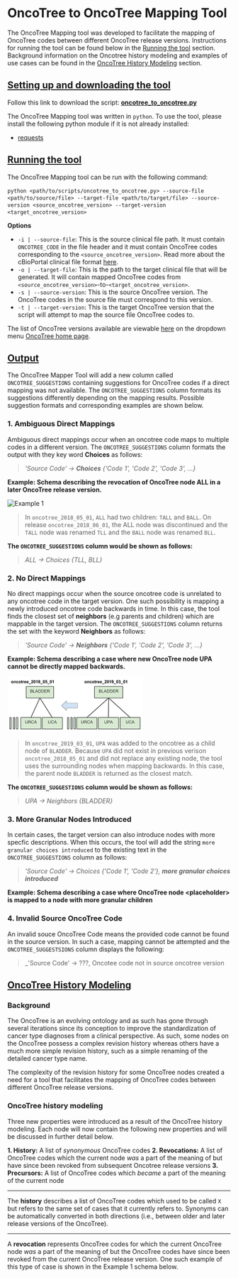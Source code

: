 # OncoTree to OncoTree Mapping Tool

The OncoTree Mapping tool was developed to facilitate the mapping of OncoTree codes between different OncoTree release versions. Instructions for running the tool can be found below in the [Running the tool](#running-the-tool) section. Background information on the Oncotree history modeling and examples of use cases can be found in the [OncoTree History Modeling](#oncotree-history-modeling) section.

## [Setting up and downloading the tool](#setting-up-and-downloading-the-tool)

Follow this link to download the script: [**oncotree_to_oncotree.py**](http://oncotree.mskcc.org/downloads/oncotree_to_oncotree.py)

The OncoTree Mapping tool was written in `python`. To use the tool, please install the following python module if it is not already installed:

- [requests](http://docs.python-requests.org/en/v2.7.0/user/install/)


## [Running the tool](#running-the-tool)

The OncoTree Mapping tool can be run with the following command:


```
python <path/to/scripts/oncotree_to_oncotree.py> --source-file <path/to/source/file> --target-file <path/to/target/file> --source-version <source_oncotree_version> --target-version <target_oncotree_version>
```

**Options**
- `-i | --source-file`: This is the source clinical file path. It must contain `ONCOTREE_CODE` in the file header and it must contain OncoTree codes corresponding to the `<source_oncotree_version>`. Read more about the cBioPortal clinical file format [here](https://docs.cbioportal.org/5.1-data-loading/data-loading/file-formats#clinical-data).
- `-o | --target-file`: This is the path to the target clinical file that will be generated. It will contain mapped OncoTree codes from `<source_oncotree_version>`-to-`<target_oncotree_version>`.
- `-s | --source-version`: This is the source OncoTree version. The OncoTree codes in the source file must correspond to this version.
- `-t | --target-version`: This is the target OncoTree version that the script will attempt to map the source file OncoTree codes to.

The list of OncoTree versions available are viewable [here](http://oncotree.mskcc.org/api/versions) on the dropdown menu [OncoTree home page](http://oncotree.mskcc.org/#/home).

## [Output](#output)

 The OncoTree Mapper Tool will add a new column called `ONCOTREE_SUGGESTIONS` containing suggestions for OncoTree codes if a direct mapping was not available. The `ONCOTREE_SUGGESTIONS` column formats its suggestions differently depending on the mapping results. Possible suggestion formats and corresponding examples are shown below.
 
 ### 1. Ambiguous Direct Mappings 
 Ambiguous direct mappings occur when an oncotree code maps to multiple codes in a different version. The `ONCOTREE_SUGGESTIONS` column formats the output with they key word **Choices** as follows:
 
 > _'Source Code' -> **Choices** {'Code 1', 'Code 2', 'Code 3', ...}_  
 
 **Example: Schema describing the revocation of OncoTree node ALL in a later OncoTree release version.**

![Example 1](http://oncotree.mskcc.org/images/example_1.png)

> In `oncotree_2018_05_01`, `ALL` had two children: `TALL` and `BALL`. On release `oncotree_2018_06_01`, the ALL node was discontinued and the `TALL` node was renamed `TLL` and the `BALL` node was renamed `BLL`. 

**The `ONCOTREE_SUGGESTIONS` column would be shown as follows:**  

> _ALL -> Choices {TLL, BLL}_
  
### 2. No Direct Mappings   
 No direct mappings occur when the source oncotree code is unrelated to any oncotree code in  the target version. One such possibility is mapping a newly introduced oncotree code backwards in time. In this case, the tool finds the closest set of **neighbors** (e.g parents and children) which are mappable in the target version. The `ONCOTREE_SUGGESTIONS` column returns the set with the keyword **Neighbors** as follows:  
 
 > _'Source Code' -> **Neighbors** {'Code 1', 'Code 2', 'Code 3', ...}_  
 
 **Example: Schema describing a case where new OncoTree node UPA cannot be directly mapped backwards.**

![Example 1](https://raw.githubusercontent.com/averyniceday/oncotree/doc-expansion/docs/images/example_2.png)

> In `oncotree_2019_03_01`, `UPA` was added to the oncotree as a child node of `BLADDER`. Because `UPA` did not exist in previous verison `oncotree_2018_05_01` and did not replace any existing node, the tool uses the surrounding nodes when mapping backwards. In this case, the parent node `BLADDER` is returned as the closest match.

**The `ONCOTREE_SUGGESTIONS` column would be shown as follows:**  

> _UPA -> Neighbors {BLADDER}_

### 3. More Granular Nodes Introduced
In certain cases, the target version can also introduce nodes with more specfic descriptions. When this occurs, the tool will add the string `more granular choices introduced` to the existing text in the `ONCOTREE_SUGGESTIONS` column as follows:  
  
> _'Source Code' -> Choices {'Code 1', 'Code 2'}, **more granular choices introduced**_

 **Example: Schema describing a case where OncoTree node <__placeholder__> is mapped to a node with more granular children**

### 4. Invalid Source OncoTree Code  
 An invalid souce OncoTree Code means the provided code cannot be found in the source version. In such a case, mapping cannot be attempted and the `ONCOTREE_SUGGESTSIONS` column displays the following:  
 
 > _'Source Code' -> ???, Oncotee code not in source oncotree version 
 


## [OncoTree History Modeling](#oncotree-history-modeling)

### Background

The OncoTree is an evolving ontology and as such has gone through several iterations since its conception to improve the standardization of cancer type diagnoses from a clinical perspective. As such, some nodes on the OncoTree possess a complex revision history whereas others have a much more simple revision history, such as a simple renaming of the detailed cancer type name.

The complexity of the revision history for some OncoTree nodes created a need for a tool that facilitates the mapping of OncoTree codes between different OncoTree release versions.

### OncoTree history modeling

Three new properties were introduced as a result of the OncoTree history modeling. Each node will now contain the following new properties and will be discussed in further detail below.

**1. History:** A list of _synonymous_  OncoTree codes
**2. Revocations:** A list of OncoTree codes which the current node _was_ a part of the meaning of but have since been revoked from subsequent Oncotree release versions
**3. Precursors:** A list of OncoTree codes which _became_ a part of the meaning of the current node

***

The **history** describes a list of OncoTree codes which used to be called `X` but refers to the same set of cases that it currently refers to. Synonyms can be automatically converted in both directions (i.e., between older and later release versions of the OncoTree).

***

A **revocation** represents OncoTree codes for which the current OncoTree node _was_ a part of the meaning of but the OncoTree codes have since been revoked from the current OncoTree release version. One such example of this type of case is shown in the Example 1 schema below.
